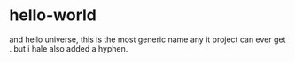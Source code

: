 # hello-world
and hello universe,
this is the most generic name any it project can ever get .
but i hale also added a hyphen.
